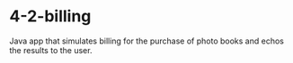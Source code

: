 # 4-2-billing
Java app that simulates billing for the purchase of photo books and echos the results to the user.
